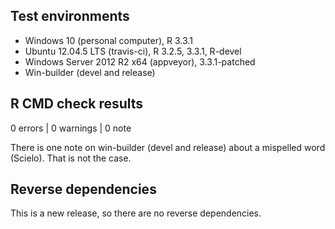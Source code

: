 ## Test environments

* Windows 10 (personal computer), R 3.3.1
* Ubuntu 12.04.5 LTS (travis-ci), R 3.2.5, 3.3.1, R-devel
* Windows Server 2012 R2 x64 (appveyor), 3.3.1-patched
* Win-builder (devel and release)

## R CMD check results

0 errors | 0 warnings | 0 note

There is one note on win-builder (devel and release) about a mispelled word (Scielo). That is not the case.

## Reverse dependencies

This is a new release, so there are no reverse dependencies.
